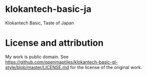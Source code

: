 # klokantech-basic-ja
Klokantech Basic, Taste of Japan

# License and attribution
My work is public domain. See https://github.com/openmaptiles/klokantech-basic-gl-style/blob/master/LICENSE.md for the license of the original work.
